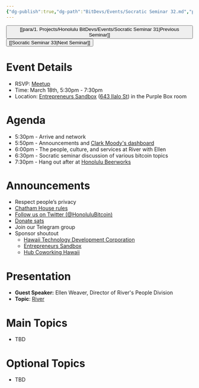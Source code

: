 ```yaml
---
{"dg-publish":true,"dg-path":"BitDevs/Events/Socratic Seminar 32.md","permalink":"/bit-devs/events/socratic-seminar-32/","title":"Socratic Seminar 32","tags":["bitdevs","bitcoin","resource","socratic-32"],"noteIcon":"3","created":"2024-01-06T20:59:30.884-10:00","updated":"2024-02-17T11:25:23.045-10:00"}
---
```




<button class="obsidian-button previous-seminar">[[para/1. Projects/Honolulu BitDevs/Events/Socratic Seminar 31\|Previous Seminar]]</button> <button class="obsidian-button next-seminar">[[Socratic Seminar 33\|Next Seminar]]</button>

# Event Details

- RSVP: [Meetup](https://www.meetup.com/honolulu-bitdevs/events/298389357/)
- Time: March 18th, 5:30pm - 7:30pm
- Location: [Entrepreneurs Sandbox](https://sandboxhawaii.org/) ([643 Ilalo St](https://goo.gl/maps/3Zj38htV13iUn4dcA)) in the Purple Box room

# Agenda

- 5:30pm - Arrive and network  
- 5:50pm - Announcements and [Clark Moody's dashboard](https://bitcoin.clarkmoody.com/dashboard/)
- 6:00pm - The people, culture, and services at River with Ellen
- 6:30pm - Socratic seminar discussion of various bitcoin topics
- 7:30pm - Hang out after at [Honolulu Beerworks](https://www.honolulubeerworks.com/)

# Announcements

- Respect people’s privacy
- [Chatham House rules](https://www.chathamhouse.org/about-us/chatham-house-rule)
- [Follow us on Twitter (@HonoluluBitcoin)](https://twitter.com/HonoluluBitcoin)
- [Donate sats](https://checkout.opennode.com/p/5dea6b7a-d33c-4fda-b54c-98f092814c7d)
- Join our Telegram group
- Sponsor shoutout
	- [Hawaii Technology Development Corporation](https://www.htdc.org/about/)
	- [Entrepreneurs Sandbox](https://sandboxhawaii.org/)
	- [Hub Coworking Hawaii](https://hubcoworkinghi.com/)

# Presentation

- **Guest Speaker:** Ellen Weaver, Director of River's People Division  
- **Topic**: [River](https://river.com/)

# Main Topics

- TBD

# Optional Topics

- TBD